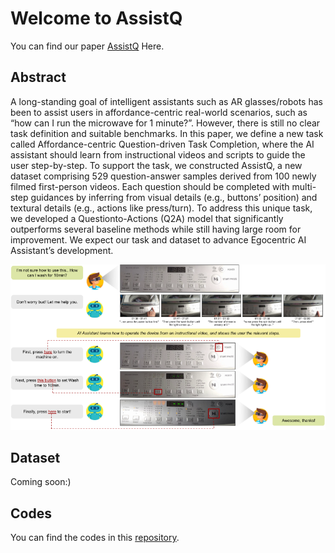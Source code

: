 # Welcome to AssistQ

You can find our paper [AssistQ](https://arxiv.org/abs/2203.04203) Here.


## Abstract

A long-standing goal of intelligent assistants such as AR
glasses/robots has been to assist users in affordance-centric real-world
scenarios, such as “how can I run the microwave for 1 minute?”. However, there is still no clear task definition and suitable benchmarks. In this
paper, we define a new task called Affordance-centric Question-driven
Task Completion, where the AI assistant should learn from instructional
videos and scripts to guide the user step-by-step. To support the task,
we constructed AssistQ, a new dataset comprising 529 question-answer
samples derived from 100 newly filmed first-person videos. Each question should be completed with multi-step guidances by inferring from
visual details (e.g., buttons’ position) and textural details (e.g., actions
like press/turn). To address this unique task, we developed a Questionto-Actions (Q2A) model that significantly outperforms several baseline
methods while still having large room for improvement. We expect our
task and dataset to advance Egocentric AI Assistant’s development. 

![photo](/dialogue.png)

## Dataset
Coming soon:)

## Codes
You can find the codes in this [repository](https://github.com/ChenJoya/q2a/).
